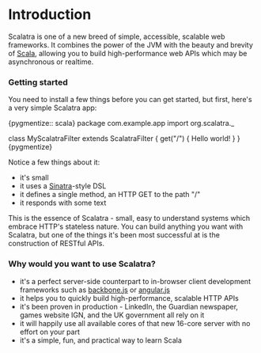 Introduction
============

Scalatra is one of a new breed of simple, accessible, scalable web frameworks. It combines the power of the JVM with the beauty and brevity of [Scala](http://scala-lang.org), allowing you to build high-performance web APIs which may be asynchronous or realtime. 

### Getting started

You need to install a few things before you can get started, but first, here's a very simple Scalatra app:

{pygmentize:: scala}
package com.example.app
import org.scalatra._

class MyScalatraFilter extends ScalatraFilter {
  get("/") { 
    Hello world! 
  }
}
{pygmentize}

Notice a few things about it:

* it's small
* it uses a [Sinatra](http://sinatrarb.com/)-style DSL
* it defines a single method, an HTTP GET to the path "/"
* it responds with some text

This is the essence of Scalatra - small, easy to understand systems which embrace HTTP's stateless nature. You can build anything you want with Scalatra, but one of the things it's been most successful at is the construction of RESTful APIs. 

### Why would you want to use Scalatra?

* it's a perfect server-side counterpart to in-browser client development frameworks such as [backbone.js](http://backbonejs.org/) or [angular.js](http://angularjs.org)
* it helps you to quickly build high-performance, scalable HTTP APIs
* it's been proven in production - LinkedIn, the Guardian newspaper, games website IGN, and the UK government all rely on it
* it will happily use all available cores of that new 16-core server with no effort on your part
* it's a simple, fun, and practical way to learn Scala
